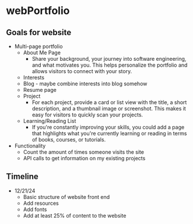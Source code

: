 # webPortfolio

## Goals for website

* Multi-page portfolio
  * About Me Page
    * Share your background, your journey into software engineering, and what motivates you. This helps personalize the portfolio and allows visitors to connect with your story.
  * Interests
  * Blog - maybe combine interests into blog somehow
  * Resume page
  * Project
    * For each project, provide a card or list view with the title, a short description, and a thumbnail image or screenshot. This makes it easy for visitors to quickly scan your projects.
  * Learning/Reading List
    * If you're constantly improving your skills, you could add a page that highlights what you're currently learning or reading in terms of books, courses, or tutorials.
* Functionality
  * Count the amount of times someone visits the site
  * API calls to get information on my existing projects

## Timeline

* 12/21/24
  * Basic structure of website front end
  * Add resources
  * Add fonts
  * Add at least 25% of content to the website
  